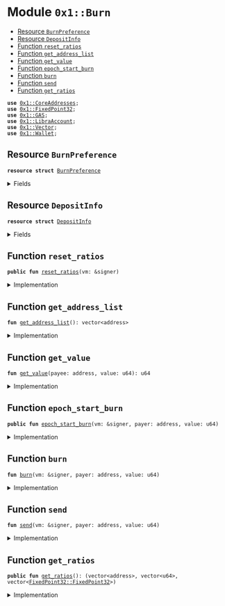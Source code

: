 
<a name="0x1_Burn"></a>

# Module `0x1::Burn`



-  [Resource `BurnPreference`](#0x1_Burn_BurnPreference)
-  [Resource `DepositInfo`](#0x1_Burn_DepositInfo)
-  [Function `reset_ratios`](#0x1_Burn_reset_ratios)
-  [Function `get_address_list`](#0x1_Burn_get_address_list)
-  [Function `get_value`](#0x1_Burn_get_value)
-  [Function `epoch_start_burn`](#0x1_Burn_epoch_start_burn)
-  [Function `burn`](#0x1_Burn_burn)
-  [Function `send`](#0x1_Burn_send)
-  [Function `get_ratios`](#0x1_Burn_get_ratios)


<pre><code><b>use</b> <a href="CoreAddresses.md#0x1_CoreAddresses">0x1::CoreAddresses</a>;
<b>use</b> <a href="FixedPoint32.md#0x1_FixedPoint32">0x1::FixedPoint32</a>;
<b>use</b> <a href="GAS.md#0x1_GAS">0x1::GAS</a>;
<b>use</b> <a href="LibraAccount.md#0x1_LibraAccount">0x1::LibraAccount</a>;
<b>use</b> <a href="Vector.md#0x1_Vector">0x1::Vector</a>;
<b>use</b> <a href="Wallet.md#0x1_Wallet">0x1::Wallet</a>;
</code></pre>



<a name="0x1_Burn_BurnPreference"></a>

## Resource `BurnPreference`



<pre><code><b>resource</b> <b>struct</b> <a href="Burn.md#0x1_Burn_BurnPreference">BurnPreference</a>
</code></pre>



<details>
<summary>Fields</summary>


<dl>
<dt>
<code>is_burn: bool</code>
</dt>
<dd>

</dd>
</dl>


</details>

<a name="0x1_Burn_DepositInfo"></a>

## Resource `DepositInfo`



<pre><code><b>resource</b> <b>struct</b> <a href="Burn.md#0x1_Burn_DepositInfo">DepositInfo</a>
</code></pre>



<details>
<summary>Fields</summary>


<dl>
<dt>
<code>addr: vector&lt;address&gt;</code>
</dt>
<dd>

</dd>
<dt>
<code>deposits: vector&lt;u64&gt;</code>
</dt>
<dd>

</dd>
<dt>
<code>ratio: vector&lt;<a href="FixedPoint32.md#0x1_FixedPoint32_FixedPoint32">FixedPoint32::FixedPoint32</a>&gt;</code>
</dt>
<dd>

</dd>
</dl>


</details>

<a name="0x1_Burn_reset_ratios"></a>

## Function `reset_ratios`



<pre><code><b>public</b> <b>fun</b> <a href="Burn.md#0x1_Burn_reset_ratios">reset_ratios</a>(vm: &signer)
</code></pre>



<details>
<summary>Implementation</summary>


<pre><code><b>public</b> <b>fun</b> <a href="Burn.md#0x1_Burn_reset_ratios">reset_ratios</a>(vm: &signer) <b>acquires</b> <a href="Burn.md#0x1_Burn_DepositInfo">DepositInfo</a> {
  <a href="CoreAddresses.md#0x1_CoreAddresses_assert_libra_root">CoreAddresses::assert_libra_root</a>(vm);
  <b>let</b> list = <a href="Wallet.md#0x1_Wallet_get_comm_list">Wallet::get_comm_list</a>();

  <b>let</b> len = <a href="Vector.md#0x1_Vector_length">Vector::length</a>(&list);
  <b>let</b> i = 0;
  <b>let</b> global_deposits = 0;
  <b>let</b> deposit_vec = <a href="Vector.md#0x1_Vector_empty">Vector::empty</a>&lt;u64&gt;();

  <b>while</b> (i &lt; len) {

    <b>let</b> addr = *<a href="Vector.md#0x1_Vector_borrow">Vector::borrow</a>(&list, i);
    <b>let</b> cumu = <a href="LibraAccount.md#0x1_LibraAccount_get_index_cumu_deposits">LibraAccount::get_index_cumu_deposits</a>(addr);

    global_deposits = global_deposits + cumu;
    <a href="Vector.md#0x1_Vector_push_back">Vector::push_back</a>(&<b>mut</b> deposit_vec, cumu);
    i = i + 1;
  };

  <b>let</b> ratios_vec = <a href="Vector.md#0x1_Vector_empty">Vector::empty</a>&lt;<a href="FixedPoint32.md#0x1_FixedPoint32_FixedPoint32">FixedPoint32::FixedPoint32</a>&gt;();
  <b>let</b> k = 0;
  <b>while</b> (k &lt; len) {
    <b>let</b> cumu = *<a href="Vector.md#0x1_Vector_borrow">Vector::borrow</a>(&deposit_vec, k);

    <b>if</b> (cumu == 0) {
      k = k + 1;
      <b>continue</b>
    };

    <b>let</b> ratio = <a href="FixedPoint32.md#0x1_FixedPoint32_create_from_rational">FixedPoint32::create_from_rational</a>(cumu, global_deposits);
    <a href="Vector.md#0x1_Vector_push_back">Vector::push_back</a>(&<b>mut</b> ratios_vec, ratio);
    k = k + 1;
  };

  <b>if</b> (<b>exists</b>&lt;<a href="Burn.md#0x1_Burn_DepositInfo">DepositInfo</a>&gt;(0x0)) {
    <b>let</b> d = borrow_global_mut&lt;<a href="Burn.md#0x1_Burn_DepositInfo">DepositInfo</a>&gt;(0x0);
    d.addr = list;
    d.deposits = deposit_vec;
    d.ratio = ratios_vec;
  } <b>else</b> {
    move_to&lt;<a href="Burn.md#0x1_Burn_DepositInfo">DepositInfo</a>&gt;(vm, <a href="Burn.md#0x1_Burn_DepositInfo">DepositInfo</a> {
      addr: list,
      deposits: deposit_vec,
      ratio: ratios_vec,
    })
  }
}
</code></pre>



</details>

<a name="0x1_Burn_get_address_list"></a>

## Function `get_address_list`



<pre><code><b>fun</b> <a href="Burn.md#0x1_Burn_get_address_list">get_address_list</a>(): vector&lt;address&gt;
</code></pre>



<details>
<summary>Implementation</summary>


<pre><code><b>fun</b> <a href="Burn.md#0x1_Burn_get_address_list">get_address_list</a>(): vector&lt;address&gt; <b>acquires</b> <a href="Burn.md#0x1_Burn_DepositInfo">DepositInfo</a> {
  *&borrow_global&lt;<a href="Burn.md#0x1_Burn_DepositInfo">DepositInfo</a>&gt;(0x0).addr
}
</code></pre>



</details>

<a name="0x1_Burn_get_value"></a>

## Function `get_value`



<pre><code><b>fun</b> <a href="Burn.md#0x1_Burn_get_value">get_value</a>(payee: address, value: u64): u64
</code></pre>



<details>
<summary>Implementation</summary>


<pre><code><b>fun</b> <a href="Burn.md#0x1_Burn_get_value">get_value</a>(payee: address, value: u64): u64 <b>acquires</b> <a href="Burn.md#0x1_Burn_DepositInfo">DepositInfo</a> {
  <b>let</b> d = borrow_global&lt;<a href="Burn.md#0x1_Burn_DepositInfo">DepositInfo</a>&gt;(0x0);
  <b>let</b> (_, i) = <a href="Vector.md#0x1_Vector_index_of">Vector::index_of</a>(&d.addr, &payee);
  <b>let</b> ratio = *<a href="Vector.md#0x1_Vector_borrow">Vector::borrow</a>(&d.ratio, i);
  <a href="FixedPoint32.md#0x1_FixedPoint32_multiply_u64">FixedPoint32::multiply_u64</a>(value, ratio)
}
</code></pre>



</details>

<a name="0x1_Burn_epoch_start_burn"></a>

## Function `epoch_start_burn`



<pre><code><b>public</b> <b>fun</b> <a href="Burn.md#0x1_Burn_epoch_start_burn">epoch_start_burn</a>(vm: &signer, payer: address, value: u64)
</code></pre>



<details>
<summary>Implementation</summary>


<pre><code><b>public</b> <b>fun</b> <a href="Burn.md#0x1_Burn_epoch_start_burn">epoch_start_burn</a>(vm: &signer, payer: address, value: u64) <b>acquires</b> <a href="Burn.md#0x1_Burn_DepositInfo">DepositInfo</a>, <a href="Burn.md#0x1_Burn_BurnPreference">BurnPreference</a> {
  <b>if</b> (<b>exists</b>&lt;<a href="Burn.md#0x1_Burn_BurnPreference">BurnPreference</a>&gt;(payer)) {
    <b>if</b> (borrow_global&lt;<a href="Burn.md#0x1_Burn_BurnPreference">BurnPreference</a>&gt;(payer).is_burn) {
      <b>return</b> <a href="Burn.md#0x1_Burn_burn">burn</a>(vm, payer, value)
    }
  };
  <a href="Burn.md#0x1_Burn_send">send</a>(vm, payer, value);
}
</code></pre>



</details>

<a name="0x1_Burn_burn"></a>

## Function `burn`



<pre><code><b>fun</b> <a href="Burn.md#0x1_Burn_burn">burn</a>(vm: &signer, payer: address, value: u64)
</code></pre>



<details>
<summary>Implementation</summary>


<pre><code><b>fun</b> <a href="Burn.md#0x1_Burn_burn">burn</a>(vm: &signer, payer: address, value: u64) {
    <a href="LibraAccount.md#0x1_LibraAccount_vm_make_payment_no_limit">LibraAccount::vm_make_payment_no_limit</a>&lt;<a href="GAS.md#0x1_GAS">GAS</a>&gt;(
        payer,
        0xDEADDEAD,
        value,
        b"epoch start burn",
        b"",
        vm,
    );
}
</code></pre>



</details>

<a name="0x1_Burn_send"></a>

## Function `send`



<pre><code><b>fun</b> <a href="Burn.md#0x1_Burn_send">send</a>(vm: &signer, payer: address, value: u64)
</code></pre>



<details>
<summary>Implementation</summary>


<pre><code><b>fun</b> <a href="Burn.md#0x1_Burn_send">send</a>(vm: &signer, payer: address, value: u64) <b>acquires</b> <a href="Burn.md#0x1_Burn_DepositInfo">DepositInfo</a> {
  <b>let</b> list = <a href="Burn.md#0x1_Burn_get_address_list">get_address_list</a>();
  <b>let</b> len = <a href="Vector.md#0x1_Vector_length">Vector::length</a>&lt;address&gt;(&list);

  <b>let</b> i = 0;
  <b>while</b> (i &lt; len) {
    <b>let</b> payee = *<a href="Vector.md#0x1_Vector_borrow">Vector::borrow</a>&lt;address&gt;(&list, i);
    <b>let</b> val = <a href="Burn.md#0x1_Burn_get_value">get_value</a>(payee, value);

    <a href="LibraAccount.md#0x1_LibraAccount_vm_make_payment_no_limit">LibraAccount::vm_make_payment_no_limit</a>&lt;<a href="GAS.md#0x1_GAS">GAS</a>&gt;(
        payer,
        payee,
        val,
        b"epoch start send",
        b"",
        vm,
    );

    i = i + 1;
  };
}
</code></pre>



</details>

<a name="0x1_Burn_get_ratios"></a>

## Function `get_ratios`



<pre><code><b>public</b> <b>fun</b> <a href="Burn.md#0x1_Burn_get_ratios">get_ratios</a>(): (vector&lt;address&gt;, vector&lt;u64&gt;, vector&lt;<a href="FixedPoint32.md#0x1_FixedPoint32_FixedPoint32">FixedPoint32::FixedPoint32</a>&gt;)
</code></pre>



<details>
<summary>Implementation</summary>


<pre><code><b>public</b> <b>fun</b> <a href="Burn.md#0x1_Burn_get_ratios">get_ratios</a>(): (vector&lt;address&gt;, vector&lt;u64&gt;, vector&lt;<a href="FixedPoint32.md#0x1_FixedPoint32_FixedPoint32">FixedPoint32::FixedPoint32</a>&gt;) <b>acquires</b> <a href="Burn.md#0x1_Burn_DepositInfo">DepositInfo</a> {
  <b>let</b> d = borrow_global&lt;<a href="Burn.md#0x1_Burn_DepositInfo">DepositInfo</a>&gt;(0x0);
  (*&d.addr, *&d.deposits, *&d.ratio)

}
</code></pre>



</details>


[//]: # ("File containing references which can be used from documentation")
[ACCESS_CONTROL]: https://github.com/libra/lip/blob/master/lips/lip-2.md
[ROLE]: https://github.com/libra/lip/blob/master/lips/lip-2.md#roles
[PERMISSION]: https://github.com/libra/lip/blob/master/lips/lip-2.md#permissions

